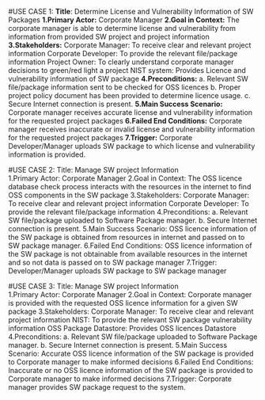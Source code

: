 #USE CASE 1:
**Title**: Determine License and Vulnerability Information of SW Packages 
<b>1.Primary Actor:</b> Corporate Manager
<b>2.Goal in Context:</b> The corporate manager is able to determine license and vulnerability from information from provided SW project and project information 
<b>3.Stakeholders:</b> 
Corporate Manager: To receive clear and relevant project information 
Corporate Developer: To provide the relevant file/package information 
Project Owner: To clearly understand corporate manager decisions to green/red light a project 
NIST system: Provides Licence and vulnerability information of SW package 
<b>4.Preconditions:</b>
a. Relevant SW file/package information sent to be checked for OSS licences 
b. Proper project policy document has been provided to determine licence usage. 
c. Secure Internet connection is present. 
<b>5.Main Success Scenario:</b> Corporate manager receives accurate license and vulnerability information for the requested project packages 
<b>6.Failed End Conditions:</b> Corporate manager receives inaccurate or invalid license and vulnerability information for the requested project packages 
<b>7.Trigger:</b> Corporate Developer/Manager uploads SW package to which license and vulnerability information is provided. 


#USE CASE 2:
Title: Manage SW project Information	 
1.Primary Actor:  Corporate Manager 
2.Goal in Context: The OSS licence database check process interacts with the resources in the internet to find OSS components in the SW package
3.Stakeholders: 
Corporate Manager: To receive clear and relevant project information 
Corporate Developer: To provide the relevant file/package information 
4.Preconditions: 
a. Relevant SW file/package uploaded to Software Package manager. 
b. Secure Internet connection is present. 
5.Main Success Scenario: OSS licence information of the SW package is obtained from resources in internet and passed on to SW package manager. 
6.Failed End Conditions: OSS licence information of the SW package is not obtainable from available resources in the internet and so not data is passed on to SW package manager
7.Trigger:  Developer/Manager uploads SW package to SW package manager



#USE CASE 3:
Title: Manage SW project Information	 
1.Primary Actor:  Corporate Manager
2.Goal in Context:  Corporate manager is provided with the requested OSS licence information for a given SW package
3.Stakeholders: 
Corporate Manager: To receive clear and relevant project information 
NIST: To provide the relevant SW package vulnerability information 
OSS Package Datastore: Provides OSS licences Datastore
4.Preconditions: 
a. Relevant SW file/package uploaded to Software Package manager. 
b. Secure Internet connection is present. 
5.Main Success Scenario: Accurate OSS licence information of the SW package is provided to Corporate manager to make informed decisions
6.Failed End Conditions: Inaccurate or no OSS licence information of the SW package is provided to Corporate manager to make informed decisions
7.Trigger:  Corporate manager provides SW package request to the system.

